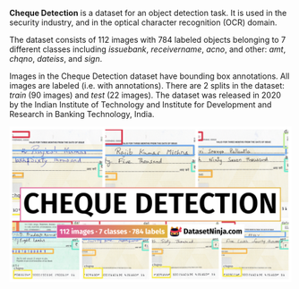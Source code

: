 **Cheque Detection** is a dataset for an object detection task. It is used in the security industry, and in the optical character recognition (OCR) domain. 

The dataset consists of 112 images with 784 labeled objects belonging to 7 different classes including *issuebank*, *receivername*, *acno*, and other: *amt*, *chqno*, *dateiss*, and *sign*.

Images in the Cheque Detection dataset have bounding box annotations. All images are labeled (i.e. with annotations). There are 2 splits in the dataset: *train* (90 images) and *test* (22 images). The dataset was released in 2020 by the Indian Institute of Technology and Institute for Development and Research in Banking Technology, India.

<img src="https://github.com/dataset-ninja/cheque-detection/raw/main/visualizations/poster.png">
